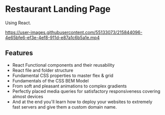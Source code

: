 # Restaurant Landing Page
Using React.

https://user-images.githubusercontent.com/55133073/215844096-4e65bfe6-ef3e-4ef8-911d-e87a1c6b5a1e.mp4

## Features
- React Functional components and their reusability
- React file and folder structure
- Fundamental CSS properties to master flex & grid
- Fundamentals of the CSS BEM Model
- From soft and pleasant animations to complex gradients
- Perfectly placed media queries for satisfactory responsiveness covering almost devices
- And at the end you'll learn how to deploy your websites to extremely fast servers and give them a custom domain name.
